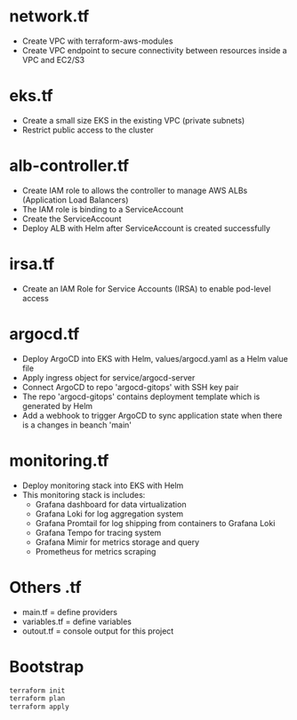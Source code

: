 # network.tf
- Create VPC with terraform-aws-modules
- Create VPC endpoint to secure connectivity between resources inside a VPC and EC2/S3

# eks.tf
- Create a small size EKS in the existing VPC (private subnets)
- Restrict public access to the cluster

# alb-controller.tf
- Create IAM role to allows the controller to manage AWS ALBs (Application Load Balancers)
- The IAM role is binding to a ServiceAccount
- Create the ServiceAccount
- Deploy ALB with Helm after ServiceAccount is created successfully

# irsa.tf
- Create an IAM Role for Service Accounts (IRSA) to enable pod-level access

# argocd.tf
- Deploy ArgoCD into EKS with Helm, values/argocd.yaml as a Helm value file
- Apply ingress object for service/argocd-server
- Connect ArgoCD to repo 'argocd-gitops' with SSH key pair
- The repo 'argocd-gitops' contains deployment template which is generated by Helm
- Add a webhook to trigger ArgoCD to sync application state when there is a changes in beanch 'main'

# monitoring.tf
- Deploy monitoring stack into EKS with Helm
- This monitoring stack is includes:
    - Grafana dashboard for data virtualization
    - Grafana Loki for log aggregation system
    - Grafana Promtail for log shipping from containers to Grafana Loki
    - Grafana Tempo for tracing system
    - Grafana Mimir for metrics storage and query
    - Prometheus for metrics scraping

# Others .tf
- main.tf = define providers
- variables.tf = define variables
- outout.tf = console output for this project

# Bootstrap
```javascript
terraform init
terraform plan
terraform apply
```